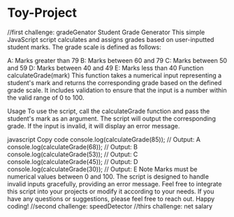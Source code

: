 # Toy-Project
//first challenge: gradeGenator
Student Grade Generator
This simple JavaScript script calculates and assigns grades based on user-inputted student marks. The grade scale is defined as follows:

A: Marks greater than 79
B: Marks between 60 and 79
C: Marks between 50 and 59
D: Marks between 40 and 49
E: Marks less than 40
Function
calculateGrade(mark)
This function takes a numerical input representing a student's mark and returns the corresponding grade based on the defined grade scale. It includes validation to ensure that the input is a number within the valid range of 0 to 100.

Usage
To use the script, call the calculateGrade function and pass the student's mark as an argument. The script will output the corresponding grade. If the input is invalid, it will display an error message.

javascript
Copy code
console.log(calculateGrade(85)); // Output: A
console.log(calculateGrade(68)); // Output: B
console.log(calculateGrade(53)); // Output: C
console.log(calculateGrade(45)); // Output: D
console.log(calculateGrade(30)); // Output: E
Note
Marks must be numerical values between 0 and 100.
The script is designed to handle invalid inputs gracefully, providing an error message.
Feel free to integrate this script into your projects or modify it according to your needs. If you have any questions or suggestions, please feel free to reach out. Happy coding!
//second challenge: speedDetector
//thirs challenge: net salary
